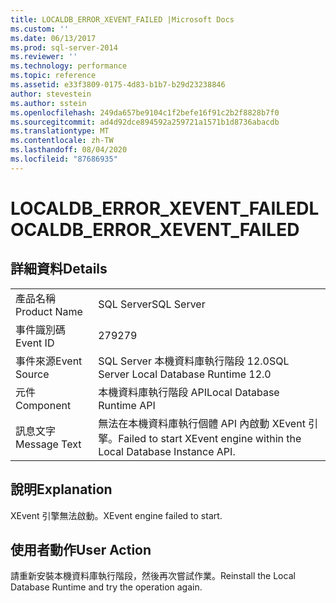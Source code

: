 ```yaml
---
title: LOCALDB_ERROR_XEVENT_FAILED |Microsoft Docs
ms.custom: ''
ms.date: 06/13/2017
ms.prod: sql-server-2014
ms.reviewer: ''
ms.technology: performance
ms.topic: reference
ms.assetid: e33f3809-0175-4d83-b1b7-b29d23238846
author: stevestein
ms.author: sstein
ms.openlocfilehash: 249da657be9104c1f2befe16f91c2b2f8828b7f0
ms.sourcegitcommit: ad4d92dce894592a259721a1571b1d8736abacdb
ms.translationtype: MT
ms.contentlocale: zh-TW
ms.lasthandoff: 08/04/2020
ms.locfileid: "87686935"
---
```

# <a name="localdb_error_xevent_failed"></a><span data-ttu-id="61415-102">LOCALDB_ERROR_XEVENT_FAILED</span><span class="sxs-lookup"><span data-stu-id="61415-102">LOCALDB_ERROR_XEVENT_FAILED</span></span>
    
## <a name="details"></a><span data-ttu-id="61415-103">詳細資料</span><span class="sxs-lookup"><span data-stu-id="61415-103">Details</span></span>  
  
|||  
|-|-|  
|<span data-ttu-id="61415-104">產品名稱</span><span class="sxs-lookup"><span data-stu-id="61415-104">Product Name</span></span>|<span data-ttu-id="61415-105">SQL Server</span><span class="sxs-lookup"><span data-stu-id="61415-105">SQL Server</span></span>|  
|<span data-ttu-id="61415-106">事件識別碼</span><span class="sxs-lookup"><span data-stu-id="61415-106">Event ID</span></span>|<span data-ttu-id="61415-107">279</span><span class="sxs-lookup"><span data-stu-id="61415-107">279</span></span>|  
|<span data-ttu-id="61415-108">事件來源</span><span class="sxs-lookup"><span data-stu-id="61415-108">Event Source</span></span>|<span data-ttu-id="61415-109">SQL Server 本機資料庫執行階段 12.0</span><span class="sxs-lookup"><span data-stu-id="61415-109">SQL Server Local Database Runtime 12.0</span></span>|  
|<span data-ttu-id="61415-110">元件</span><span class="sxs-lookup"><span data-stu-id="61415-110">Component</span></span>|<span data-ttu-id="61415-111">本機資料庫執行階段 API</span><span class="sxs-lookup"><span data-stu-id="61415-111">Local Database Runtime API</span></span>|  
|<span data-ttu-id="61415-112">訊息文字</span><span class="sxs-lookup"><span data-stu-id="61415-112">Message Text</span></span>|<span data-ttu-id="61415-113">無法在本機資料庫執行個體 API 內啟動 XEvent 引擎。</span><span class="sxs-lookup"><span data-stu-id="61415-113">Failed to start XEvent engine within the Local Database Instance API.</span></span>|  
  
## <a name="explanation"></a><span data-ttu-id="61415-114">說明</span><span class="sxs-lookup"><span data-stu-id="61415-114">Explanation</span></span>  
 <span data-ttu-id="61415-115">XEvent 引擎無法啟動。</span><span class="sxs-lookup"><span data-stu-id="61415-115">XEvent engine failed to start.</span></span>  
  
## <a name="user-action"></a><span data-ttu-id="61415-116">使用者動作</span><span class="sxs-lookup"><span data-stu-id="61415-116">User Action</span></span>  
 <span data-ttu-id="61415-117">請重新安裝本機資料庫執行階段，然後再次嘗試作業。</span><span class="sxs-lookup"><span data-stu-id="61415-117">Reinstall the Local Database Runtime and try the operation again.</span></span>  
  
  
